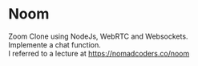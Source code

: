 # Noom

Zoom Clone using NodeJs, WebRTC and Websockets.     
Implemente a chat function.     
I referred to a lecture at https://nomadcoders.co/noom      
